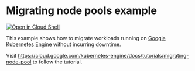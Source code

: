 # Migrating node pools example

[![Open in Cloud Shell](https://gstatic.com/cloudssh/images/open-btn.svg)](https://ssh.cloud.google.com/cloudshell/editor?cloudshell_git_repo=https://github.com/GoogleCloudPlatform/kubernetes-engine-samples&cloudshell_tutorial=migrating-node-pool/README.md)

This example shows how to migrate workloads running on
[Google Kubernetes Engine](https://cloud.google.com/kubernetes-engine)
without incurring downtime.

Visit https://cloud.google.com/kubernetes-engine/docs/tutorials/migrating-node-pool
to follow the tutorial.
